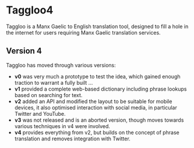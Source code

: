 # Taggloo4

Taggloo is a Manx Gaelic to English translation tool, designed to fill a hole in the internet for users requiring Manx Gaelic translation services.

## Version 4

Taggloo has moved through various versions:

* **v0** was very much a prototype to test the idea, which gained enough traction to warrant a fully built ...
* **v1** provided a complete web-based dictionary including phrase lookups based on searching for text.
* **v2** added an API and modified the layout to be suitable for mobile devices, it also optimised interaction with social media, in particular Twitter and YouTube.
* **v3** was not released and is an aborted version, though moves towards various techniques in v4 were involved.
* **v4** provides everything from v2, but builds on the concept of phrase translation and removes integration with Twitter.
